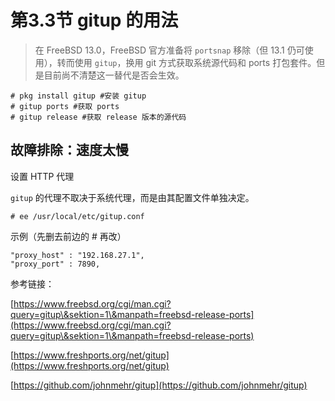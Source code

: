 # 第3.3节 gitup 的用法

> 在 FreeBSD 13.0，FreeBSD 官方准备将 `portsnap` 移除（但 13.1 仍可使用），转而使用 `gitup`，换用 git 方式获取系统源代码和 ports 打包套件。但是目前尚不清楚这一替代是否会生效。

```
# pkg install gitup #安装 gitup
# gitup ports #获取 ports
# gitup release #获取 release 版本的源代码
```

## 故障排除：速度太慢

设置 HTTP 代理

`gitup` 的代理不取决于系统代理，而是由其配置文件单独决定。

`# ee /usr/local/etc/gitup.conf`

示例（先删去前边的 # 再改）

```
"proxy_host" : "192.168.27.1",
"proxy_port" : 7890,
```

参考链接：

[https://www.freebsd.org/cgi/man.cgi?query=gitup\&sektion=1\&manpath=freebsd-release-ports](https://www.freebsd.org/cgi/man.cgi?query=gitup\&sektion=1\&manpath=freebsd-release-ports)

[https://www.freshports.org/net/gitup](https://www.freshports.org/net/gitup)

[https://github.com/johnmehr/gitup](https://github.com/johnmehr/gitup)
